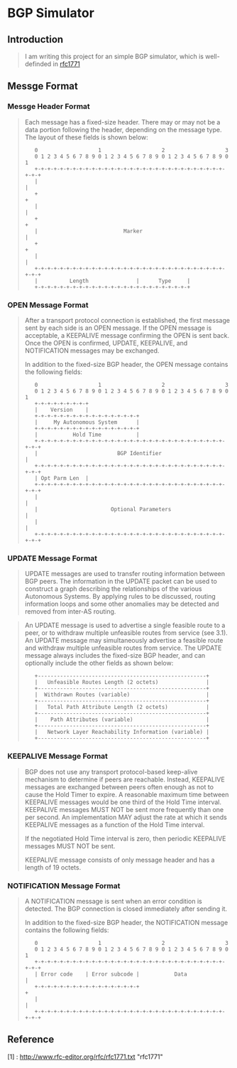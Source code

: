 BGP Simulator
=============

Introduction
-------------
> I am writing this project for an simple BGP simulator, which is well-definded in [rfc1771](http://www.rfc-editor.org/rfc/rfc1771.txt "rfc1771")

Messge Format
--------------

### Messge Header Format


> Each message has a fixed-size header.  There may or may not be a data
> portion following the header, depending on the message type.  The
> layout of these fields is shown below:
>
>        0                   1                   2                   3
>        0 1 2 3 4 5 6 7 8 9 0 1 2 3 4 5 6 7 8 9 0 1 2 3 4 5 6 7 8 9 0 1
>        +-+-+-+-+-+-+-+-+-+-+-+-+-+-+-+-+-+-+-+-+-+-+-+-+-+-+-+-+-+-+-+-+
>        |                                                               |
>        +                                                               +
>        |                                                               |
>        +                                                               +
>        |                           Marker                              |
>        +                                                               +
>        |                                                               |
>        +-+-+-+-+-+-+-+-+-+-+-+-+-+-+-+-+-+-+-+-+-+-+-+-+-+-+-+-+-+-+-+-+
>        |          Length               |      Type     |
>        +-+-+-+-+-+-+-+-+-+-+-+-+-+-+-+-+-+-+-+-+-+-+-+-+

### OPEN Message Format


> After a transport protocol connection is established, the first
> message sent by each side is an OPEN message.  If the OPEN message is
> acceptable, a KEEPALIVE message confirming the OPEN is sent back.
> Once the OPEN is confirmed, UPDATE, KEEPALIVE, and NOTIFICATION
> messages may be exchanged.
>
> In addition to the fixed-size BGP header, the OPEN message contains
> the following fields:
>
>        0                   1                   2                   3
>        0 1 2 3 4 5 6 7 8 9 0 1 2 3 4 5 6 7 8 9 0 1 2 3 4 5 6 7 8 9 0 1
>        +-+-+-+-+-+-+-+-+
>        |    Version    |
>        +-+-+-+-+-+-+-+-+-+-+-+-+-+-+-+-+
>        |     My Autonomous System      |
>        +-+-+-+-+-+-+-+-+-+-+-+-+-+-+-+-+
>        |           Hold Time           |
>        +-+-+-+-+-+-+-+-+-+-+-+-+-+-+-+-+-+-+-+-+-+-+-+-+-+-+-+-+-+-+-+-+
>        |                         BGP Identifier                        |
>        +-+-+-+-+-+-+-+-+-+-+-+-+-+-+-+-+-+-+-+-+-+-+-+-+-+-+-+-+-+-+-+-+
>        | Opt Parm Len  |
>        +-+-+-+-+-+-+-+-+-+-+-+-+-+-+-+-+-+-+-+-+-+-+-+-+-+-+-+-+-+-+-+-+
>        |                                                               |
>        |                       Optional Parameters                     |
>        |                                                               |
>        +-+-+-+-+-+-+-+-+-+-+-+-+-+-+-+-+-+-+-+-+-+-+-+-+-+-+-+-+-+-+-+-+

### UPDATE Message Format


> UPDATE messages are used to transfer routing information between BGP
> peers.  The information in the UPDATE packet can be used to construct
> a graph describing the relationships of the various Autonomous
> Systems.  By applying rules to be discussed, routing information
> loops and some other anomalies may be detected and removed from
> inter-AS routing.

> An UPDATE message is used to advertise a single feasible route to a
> peer, or to withdraw multiple unfeasible routes from service (see
> 3.1). An UPDATE message may simultaneously advertise a feasible route
> and withdraw multiple unfeasible routes from service.  The UPDATE
> message always includes the fixed-size BGP header, and can optionally
> include the other fields as shown below:
>
>        +-----------------------------------------------------+
>        |   Unfeasible Routes Length (2 octets)               |
>        +-----------------------------------------------------+
>        |  Withdrawn Routes (variable)                        |
>        +-----------------------------------------------------+
>        |   Total Path Attribute Length (2 octets)            |
>        +-----------------------------------------------------+
>        |    Path Attributes (variable)                       |
>        +-----------------------------------------------------+
>        |   Network Layer Reachability Information (variable) |
>        +-----------------------------------------------------+

### KEEPALIVE Message Format


> BGP does not use any transport protocol-based keep-alive mechanism to
> determine if peers are reachable.  Instead, KEEPALIVE messages are
> exchanged between peers often enough as not to cause the Hold Timer
> to expire.  A reasonable maximum time between KEEPALIVE messages
> would be one third of the Hold Time interval.  KEEPALIVE messages
> MUST NOT be sent more frequently than one per second.  An
> implementation MAY adjust the rate at which it sends KEEPALIVE
> messages as a function of the Hold Time interval.
> 
> If the negotiated Hold Time interval is zero, then periodic KEEPALIVE
> messages MUST NOT be sent.
> 
> KEEPALIVE message consists of only message header and has a length of
> 19 octets.


### NOTIFICATION Message Format


> A NOTIFICATION message is sent when an error condition is detected.
> The BGP connection is closed immediately after sending it.
> 
> In addition to the fixed-size BGP header, the NOTIFICATION message
> contains the following fields:
>
>        0                   1                   2                   3
>        0 1 2 3 4 5 6 7 8 9 0 1 2 3 4 5 6 7 8 9 0 1 2 3 4 5 6 7 8 9 0 1
>        +-+-+-+-+-+-+-+-+-+-+-+-+-+-+-+-+-+-+-+-+-+-+-+-+-+-+-+-+-+-+-+-+
>        | Error code    | Error subcode |           Data                |
>        +-+-+-+-+-+-+-+-+-+-+-+-+-+-+-+-+                               +
>        |                                                               |
>        +-+-+-+-+-+-+-+-+-+-+-+-+-+-+-+-+-+-+-+-+-+-+-+-+-+-+-+-+-+-+-+-+

Reference
------------------------
[1] : http://www.rfc-editor.org/rfc/rfc1771.txt "rfc1771"